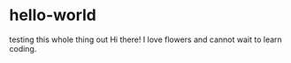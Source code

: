 # hello-world
testing this whole thing out
Hi there!
I love flowers and cannot wait to learn coding.
